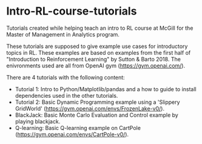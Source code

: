 # Intro-RL-course-tutorials
Tutorials created while helping teach an intro to RL course at McGill for the Master of Management in Analytics program.

These tutorials are supposed to give example use cases for introductory topics in RL. These examples are based on examples from the first half of \"Introduction to Reinforcement Learning\" by Sutton & Barto 2018. The enivronments used are all from OpenAI gym (https://gym.openai.com/).

There are 4 tutorials with the following content:

  - Tutorial 1: Intro to Python/Matplotlib/pandas and a how to guide to install dependencies used in the other tutorials.
  - Tutorial 2: Basic Dynamic Programming example using a 'Slippery GridWorld' (https://gym.openai.com/envs/FrozenLake-v0/).
  - BlackJack: Basic Monte Carlo Evaluation and Control example by playing blackjack.
  - Q-learning: Basic Q-learning example on CartPole (https://gym.openai.com/envs/CartPole-v0/).
